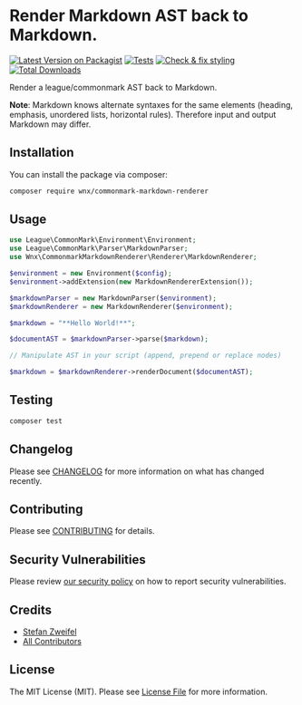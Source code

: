 # Render Markdown AST back to Markdown.

[![Latest Version on Packagist](https://img.shields.io/packagist/v/wnx/commonmark-markdown-renderer.svg?style=flat-square)](https://packagist.org/packages/wnx/commonmark-markdown-renderer)
[![Tests](https://github.com/stefanzweifel/commonmark-markdown-renderer/actions/workflows/run-tests.yml/badge.svg)](https://github.com/stefanzweifel/commonmark-markdown-renderer/actions/workflows/run-tests.yml)
[![Check & fix styling](https://github.com/stefanzweifel/commonmark-markdown-renderer/actions/workflows/php-cs-fixer.yml/badge.svg)](https://github.com/stefanzweifel/commonmark-markdown-renderer/actions/workflows/php-cs-fixer.yml)
[![Total Downloads](https://img.shields.io/packagist/dt/wnx/commonmark-markdown-renderer.svg?style=flat-square)](https://packagist.org/packages/wnx/commonmark-markdown-renderer)

Render a league/commonmark AST back to Markdown.

**Note**: Markdown knows alternate syntaxes for the same elements (heading, emphasis, unordered lists, horizontal rules). Therefore input and output Markdown may differ.

## Installation

You can install the package via composer:

```bash
composer require wnx/commonmark-markdown-renderer
```

## Usage

```php
use League\CommonMark\Environment\Environment;
use League\CommonMark\Parser\MarkdownParser;
use Wnx\CommonmarkMarkdownRenderer\Renderer\MarkdownRenderer;

$environment = new Environment($config);
$environment->addExtension(new MarkdownRendererExtension());

$markdownParser = new MarkdownParser($environment);
$markdownRenderer = new MarkdownRenderer($environment);

$markdown = "**Hello World!**";

$documentAST = $markdownParser->parse($markdown);

// Manipulate AST in your script (append, prepend or replace nodes)

$markdown = $markdownRenderer->renderDocument($documentAST);
```

## Testing

```bash
composer test
```

## Changelog

Please see [CHANGELOG](CHANGELOG.md) for more information on what has changed recently.

## Contributing

Please see [CONTRIBUTING](.github/CONTRIBUTING.md) for details.

## Security Vulnerabilities

Please review [our security policy](../../security/policy) on how to report security vulnerabilities.

## Credits

- [Stefan Zweifel](https://github.com/stefanzweifel)
- [All Contributors](../../contributors)

## License

The MIT License (MIT). Please see [License File](LICENSE.md) for more information.
